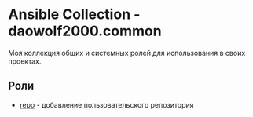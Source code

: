 # Ansible Collection - daowolf2000.common

Моя коллекция общих и системных ролей для использования в своих проектах.

## Роли

- [repo](roles/repo/README.md) - добавление пользовательского репозитория
